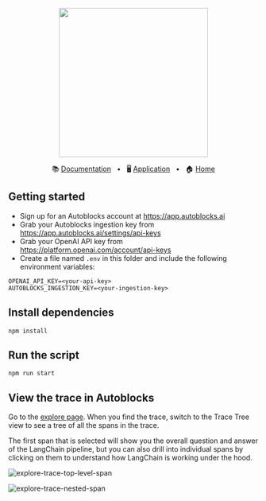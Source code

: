 <!-- banner start -->
<p align="center">
  <img src="https://app.autoblocks.ai/images/logo.png" width="300px">
</p>

<p align="center">
  📚
  <a href="https://docs.autoblocks.ai/">Documentation</a>
  &nbsp;
  •
  &nbsp;
  🖥️
  <a href="https://app.autoblocks.ai/">Application</a>
  &nbsp;
  •
  &nbsp;
  🏠
  <a href="https://www.autoblocks.ai/">Home</a>
</p>
<!-- banner end -->

<!-- getting started start -->

## Getting started

- Sign up for an Autoblocks account at https://app.autoblocks.ai
- Grab your Autoblocks ingestion key from https://app.autoblocks.ai/settings/api-keys
- Grab your OpenAI API key from https://platform.openai.com/account/api-keys
- Create a file named `.env` in this folder and include the following environment variables:

```
OPENAI_API_KEY=<your-api-key>
AUTOBLOCKS_INGESTION_KEY=<your-ingestion-key>
```

<!-- getting started end -->

## Install dependencies

```
npm install
```

## Run the script

```
npm run start
```

## View the trace in Autoblocks

Go to the [explore page](https://app.autoblocks.ai/explore). When you find the trace, switch to the Trace Tree view to
see a tree of all the spans in the trace.

The first span that is selected will show you the overall question and answer of the LangChain pipeline, but you can also
drill into individual spans by clicking on them to understand how LangChain is working under the hood.

![explore-trace-top-level-span](https://github.com/autoblocksai/autoblocks-examples/assets/7498009/590e232a-eeaf-46a1-b9e3-3c0a8648234b)

![explore-trace-nested-span](https://github.com/autoblocksai/autoblocks-examples/assets/7498009/b32d7776-8378-49cc-a866-7ba6bd08f5e5)
